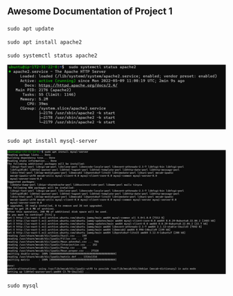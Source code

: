 ## Awesome Documentation of Project 1

`sudo apt update`

`sudo apt install apache2`

`sudo systemctl status apache2`

![apache](./images/apache.png)

`sudo apt install mysql-server`

![mySQL](./images/my-sql-server.png)

`sudo mysql`